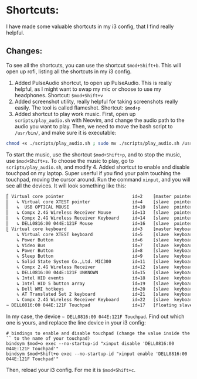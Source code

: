 # Shortcuts:
I have made some valuable shortcuts in my i3 config, that I find really helpful.

## Changes:
To see all the shortcuts, you can use the shortcut `$mod+Shift+b`. This will open up rofi, listing all the shortcuts in my i3 config.

1. Added PulseAudio shortcut, to open up PulseAudio. This is really helpful, as I might want to swap my mic or choose to use my headphones. Shortcut: `$mod+Shift+v`
2. Added screenshot utility, really helpful for taking screenshots really easily. The tool is called flameshot. Shortcut: `$mod+p`
3. Added shortcut to play work music. First, open up `scripts/play_audio.sh` with Neovim, and change the audio path to the audio you want to play. Then, we need to move the bash script to `/usr/bin/`, and make sure it is executable:
```bash # assuming you are already in my dotfiles directory
chmod +x ./scripts/play_audio.sh ; sudo mv ./scripts/play_audio.sh /usr/bin
```
To start the music, use the shortcut `$mod+Shift+p`, and to stop the music, use `$mod+Shift+s`. To choose the music to play, go to `scripts/play_audio.sh`, and modify 
4. Added shortcut to enable and disable touchpad on my laptop. Super userful if you find your palm touching the touchpad, moving the cursor around. Run the command `xinput`, and you will see all the devices. It will look something like this: 
```bash
⎡ Virtual core pointer                          id=2    [master pointer  (3)]
⎜   ↳ Virtual core XTEST pointer                id=4    [slave  pointer  (2)]
⎜   ↳  USB OPTICAL MOUSE                        id=10   [slave  pointer  (2)]
⎜   ↳ Compx 2.4G Wireless Receiver Mouse        id=13   [slave  pointer  (2)]
⎜   ↳ Compx 2.4G Wireless Receiver Keyboard     id=14   [slave  pointer  (2)]
⎜   ↳ DELL0816:00 044E:121F Mouse               id=16   [slave  pointer  (2)]
⎣ Virtual core keyboard                         id=3    [master keyboard (2)]
    ↳ Virtual core XTEST keyboard               id=5    [slave  keyboard (3)]
    ↳ Power Button                              id=6    [slave  keyboard (3)]
    ↳ Video Bus                                 id=7    [slave  keyboard (3)]
    ↳ Power Button                              id=8    [slave  keyboard (3)]
    ↳ Sleep Button                              id=9    [slave  keyboard (3)]
    ↳ Solid State System Co.,Ltd. MIC300        id=11   [slave  keyboard (3)]
    ↳ Compx 2.4G Wireless Receiver              id=12   [slave  keyboard (3)]
    ↳ DELL0816:00 044E:121F UNKNOWN             id=15   [slave  keyboard (3)]
    ↳ Intel HID events                          id=18   [slave  keyboard (3)]
    ↳ Intel HID 5 button array                  id=19   [slave  keyboard (3)]
    ↳ Dell WMI hotkeys                          id=20   [slave  keyboard (3)]
    ↳ AT Translated Set 2 keyboard              id=21   [slave  keyboard (3)]
    ↳ Compx 2.4G Wireless Receiver Keyboard     id=22   [slave  keyboard (3)]
∼ DELL0816:00 044E:121F Touchpad                id=17   [floating slave] # in my case, this is my touchpad
```
In my case, the device `∼ DELL0816:00 044E:121F Touchpad`. Find out which one is yours, and replace the line device in your i3 config:
```i3/config
# bindings to enable and disable touchpad (change the value inside the `` to the name of your touchpad)
bindsym $mod+o exec --no-startup-id "xinput disable 'DELL0816:00 044E:121F Touchpad'" 
bindsym $mod+Shift+o exec --no-startup-id "xinput enable 'DELL0816:00 044E:121F Touchpad'"
```
Then, reload your i3 config. For me it is `$mod+Shift+c`.
